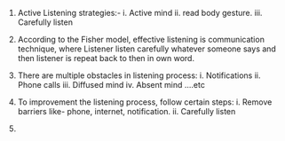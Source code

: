 1. Active Listening strategies:-
   i. Active mind
   ii. read body gesture.
   iii. Carefully listen
2. According to the Fisher model, effective listening is communication technique, where Listener listen carefully whatever someone says and then listener is repeat back to then in own word.

3. There are multiple obstacles in listening process:
   i. Notifications
   ii. Phone calls
   iii. Diffused mind
   iv. Absent mind
   ....etc

4. To improvement the listening process, follow certain steps:
   i. Remove barriers like- phone, internet, notification.
   ii. Carefully listen

5. 
